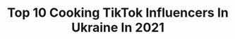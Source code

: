 ---
title: Top 10 Cooking TikTok Influencers In Ukraine In 2021
description: >-
  Find top cooking TikTok influencers in Ukraine in 2021. Most popular hashtags: #cooking #dessert #yummy #idea.
platform: TikTok
hits: 12
text_top: See the top-rated TikTok influencers on inBeat.
text_bottom: Our platform holds 12 TikTok influencers like this in Ukraine for you to contact.
profiles:
  - username: "evaleksa"
    fullname: >-
      Evaleksa
    bio: >-
      По сотрудничеству-evaleksa77@gmail.com
    location: "Ukraine"
    followers: 64000
    engagement: 1696
    commentsToLikes: 0.022506
    id: ckac9cqzkg1fs0i78kcdeoq1f
    verified: false
    hashtags: "#pov, #velas, #cookingskil, #voiceeffects"
  - username: "vkysnopolezno"
    fullname: >-
      Вкусно и полезно
    bio: >-
      
    location: "Ukraine"
    followers: 109000
    engagement: 1560
    commentsToLikes: 0.004502
    id: ck8toyzwhok210j7801zauqef
    verified: false
    hashtags: "#dessert, #tasty, #puffpastry, #yummy"
  - username: "homecookingtop"
    fullname: >-
      Home cooking
    bio: >-
      
    location: "Ukraine"
    followers: 60600
    engagement: 1059
    commentsToLikes: 0.008534
    id: ck9ngu28mfhc60j78qjx7n0cu
    verified: false
    hashtags: "#cake, #cookingathome, #cooking, #idea"
  - username: "stopmotionkitchen"
    fullname: >-
      Stop Motion Kitchen
    bio: >-
      Enjoy and relax watching stop motion video.
    location: "Ukraine"
    followers: 273300
    engagement: 1097
    commentsToLikes: 0.001647
    id: cka0jb7c3ha0z0i784ibzgdch
    verified: false
    hashtags: "#cooking, #cookingshow, #cookingshooking, #stopmotioncooking"
  - username: "mama_lida_"
    fullname: >-
      Мама Лида
    bio: >-
      Готовлю с любовью. Смотрите в инстаграме мои закрутки/соленья
    location: "Ukraine"
    followers: 99800
    engagement: 954
    commentsToLikes: 0.006689
    id: ck8s5jxadg8w20j78q1izjo2z
    verified: false
    hashtags: "#cooking, #chocolate, #yummy, #cheesecake"
  - username: "iraakhtanina"
    fullname: >-
      Irchik⚡️
    bio: >-
      Ukraine, Lviv Немножко художества здесь🎨
    location: "Ukraine"
    followers: 3242
    engagement: 1464
    commentsToLikes: 0.024118
    id: cka0yna5lbxe70i78jhbqqg2k
    verified: false
    hashtags: "#80aesthetic, #pink, #lilpeep, #spring"
  - username: "cooktastic"
    fullname: >-
      Cooktastic
    bio: >-
      We’re a super tasty channel, check out! It’s gonna be a lot of fun, we promise!
    location: "Ukraine"
    followers: 76300
    engagement: 1109
    commentsToLikes: 0.009007
    id: ckbqth9ise6iv0j23fdvlx333
    verified: false
    hashtags: "#funny, #food, #cooktastic, #sneak"
  - username: "homecookingvideo"
    fullname: >-
      Home cooking
    bio: >-
      
    location: "Ukraine"
    followers: 171100
    engagement: 1063
    commentsToLikes: 0.008008
    id: cka0kugryo6qi0i78phj56hil
    verified: false
    hashtags: "#cake, #dessert, #cakedecor, #yummy"
  - username: "new_inventions"
    fullname: >-
      New Inventions
    bio: >-
      For you the most interesting gadgets, technologies, innovations and inventions
    location: "Ukraine"
    followers: 38200
    engagement: 380
    commentsToLikes: 0.013164
    id: ck96jiskcoyre0j78nhuydpig
    verified: false
    hashtags: "#cool, #tech, #inventions, #smart"
  - username: "hannatoronto"
    fullname: >-
      Hanna
    bio: >-
      Hey, I’m Hanna 🇺🇦🇨🇦 Instagram: @hannakryvonos
    location: "Ukraine"
    followers: 3509
    engagement: 394
    commentsToLikes: 0.032175
    id: ckd00ky5184i00j23nt04jos7
    verified: false
    hashtags: "#the6ix, #foryou, #canada, #fyp"
---